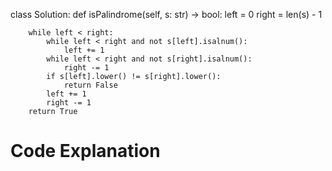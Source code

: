 class Solution:
    def isPalindrome(self, s: str) -> bool:
        left = 0
        right = len(s) - 1

        while left < right:
            while left < right and not s[left].isalnum():
                left += 1
            while left < right and not s[right].isalnum():
                right -= 1
            if s[left].lower() != s[right].lower():
                return False
            left += 1
            right -= 1
        return True


# Code Explanation